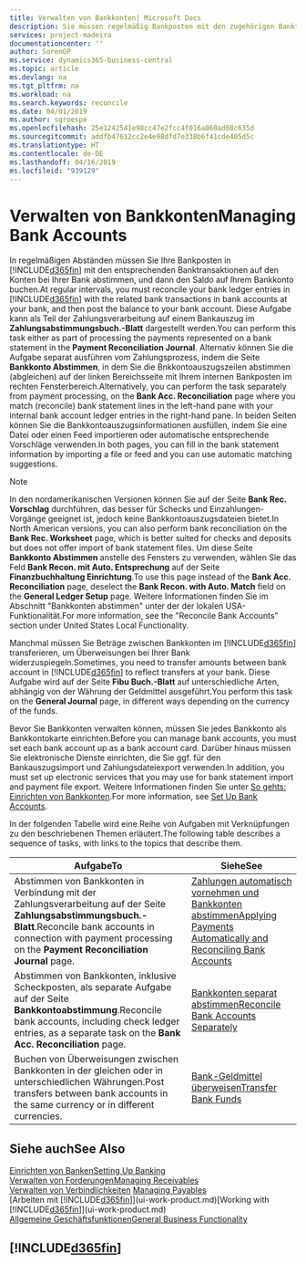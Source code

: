 ```yaml
---
title: Verwalten von Bankkonten| Microsoft Docs
description: Sie müssen regelmäßig Bankposten mit den zugehörigen Banktransaktionen in Ihren Bankkonten abstimmen.
services: project-madeira
documentationcenter: ''
author: SorenGP
ms.service: dynamics365-business-central
ms.topic: article
ms.devlang: na
ms.tgt_pltfrm: na
ms.workload: na
ms.search.keywords: reconcile
ms.date: 04/01/2019
ms.author: sgroespe
ms.openlocfilehash: 25e1242541e98cc47e2fcc4f016a860ad08c635d
ms.sourcegitcommit: addfb47612cc2e4e98dfd7e338b6f41cde405d5c
ms.translationtype: HT
ms.contentlocale: de-DE
ms.lasthandoff: 04/16/2019
ms.locfileid: "939129"
---
```

# <a name="managing-bank-accounts"></a><span data-ttu-id="8c9a5-103">Verwalten von Bankkonten</span><span class="sxs-lookup"><span data-stu-id="8c9a5-103">Managing Bank Accounts</span></span>
<span data-ttu-id="8c9a5-104">In regelmäßigen Abständen müssen Sie Ihre Bankposten in [!INCLUDE[d365fin](includes/d365fin_md.md)] mit den entsprechenden Banktransaktionen auf den Konten bei Ihrer Bank abstimmen, und dann den Saldo auf Ihrem Bankkonto buchen.</span><span class="sxs-lookup"><span data-stu-id="8c9a5-104">At regular intervals, you must reconcile your bank ledger entries in [!INCLUDE[d365fin](includes/d365fin_md.md)] with the related bank transactions in bank accounts at your bank, and then post the balance to your bank account.</span></span> <span data-ttu-id="8c9a5-105">Diese Aufgabe kann als Teil der Zahlungsverarbeitung auf einem Bankauszug im **Zahlungsabstimmungsbuch.-Blatt** dargestellt werden.</span><span class="sxs-lookup"><span data-stu-id="8c9a5-105">You can perform this task either as part of processing the payments represented on a bank statement in the **Payment Reconciliation Journal**.</span></span> <span data-ttu-id="8c9a5-106">Alternativ können Sie die Aufgabe separat ausführen vom Zahlungsprozess, indem die Seite **Bankkonto Abstimmen**, in dem Sie die Bnkkontoauszugszeilen abstimmen (abgleichen) auf der linken Bereichsseite mit Ihrem internen Bankposten im rechten Fensterbereich.</span><span class="sxs-lookup"><span data-stu-id="8c9a5-106">Alternatively, you can perform the task separately from payment processing, on the **Bank Acc. Reconciliation** page where you match (reconcile) bank statement lines in the left-hand pane with your internal bank account ledger entries in the right-hand pane.</span></span> <span data-ttu-id="8c9a5-107">In beiden Seiten können Sie die Bankkontoauszugsinformationen ausfüllen, indem Sie eine Datei oder einen Feed importieren oder automatische entsprechende Vorschläge verwenden.</span><span class="sxs-lookup"><span data-stu-id="8c9a5-107">In both pages, you can fill in the bank statement information by importing a file or feed and you can use automatic matching suggestions.</span></span>

> [!NOTE]  
> <span data-ttu-id="8c9a5-108">In den nordamerikanischen Versionen können Sie auf der Seite **Bank Rec. Vorschlag** durchführen, das besser für Schecks und Einzahlungen-Vorgänge geeignet ist, jedoch keine Bankkontoauszugsdateien bietet.</span><span class="sxs-lookup"><span data-stu-id="8c9a5-108">In North American versions, you can also perform bank reconciliation on the **Bank Rec. Worksheet** page, which is better suited for checks and deposits but does not offer import of bank statement files.</span></span> <span data-ttu-id="8c9a5-109">Um diese Seite **Bankkonto Abstimmen** anstelle des Fensters zu verwenden, wählen Sie das Feld **Bank Recon. mit Auto. Entsprechung** auf der Seite **Finanzbuchhaltung Einrichtung**.</span><span class="sxs-lookup"><span data-stu-id="8c9a5-109">To use this page instead of the **Bank Acc. Reconciliation** page, deselect the **Bank Recon. with Auto. Match** field on the **General Ledger Setup** page.</span></span> <span data-ttu-id="8c9a5-110">Weitere Informationen finden Sie im Abschnitt "Bankkonten abstimmen" unter der der lokalen USA-Funktionalität.</span><span class="sxs-lookup"><span data-stu-id="8c9a5-110">For more information, see the "Reconcile Bank Accounts" section under United States Local Functionality.</span></span>

<span data-ttu-id="8c9a5-111">Manchmal müssen Sie Beträge zwischen Bankkonten im [!INCLUDE[d365fin](includes/d365fin_md.md)] transferieren, um Überweisungen bei Ihrer Bank widerzuspiegeln.</span><span class="sxs-lookup"><span data-stu-id="8c9a5-111">Sometimes, you need to transfer amounts between bank account in [!INCLUDE[d365fin](includes/d365fin_md.md)] to reflect transfers at your bank.</span></span> <span data-ttu-id="8c9a5-112">Diese Aufgabe wird auf der Seite **Fibu Buch.-Blatt** auf unterschiedliche Arten, abhängig von der Währung der Geldmittel ausgeführt.</span><span class="sxs-lookup"><span data-stu-id="8c9a5-112">You perform this task on the **General Journal** page, in different ways depending on the currency of the funds.</span></span>

<span data-ttu-id="8c9a5-113">Bevor Sie Bankkonten verwalten können, müssen Sie jedes Bankkonto als Bankkontokarte einrichten.</span><span class="sxs-lookup"><span data-stu-id="8c9a5-113">Before you can manage bank accounts, you must set each bank account up as a bank account card.</span></span> <span data-ttu-id="8c9a5-114">Darüber hinaus müssen Sie elektronische Dienste einrichten, die Sie ggf. für den Bankauszugsimport und Zahlungsdateiexport verwenden.</span><span class="sxs-lookup"><span data-stu-id="8c9a5-114">In addition, you must set up electronic services that you may use for bank statement import and payment file export.</span></span> <span data-ttu-id="8c9a5-115">Weitere Informationen finden Sie unter [So gehts: Einrichten von Bankkonten](bank-setup-banking.md).</span><span class="sxs-lookup"><span data-stu-id="8c9a5-115">For more information, see [Set Up Bank Accounts](bank-setup-banking.md).</span></span>

<span data-ttu-id="8c9a5-116">In der folgenden Tabelle wird eine Reihe von Aufgaben mit Verknüpfungen zu den beschriebenen Themen erläutert.</span><span class="sxs-lookup"><span data-stu-id="8c9a5-116">The following table describes a sequence of tasks, with links to the topics that describe them.</span></span>

| <span data-ttu-id="8c9a5-117">Aufgabe</span><span class="sxs-lookup"><span data-stu-id="8c9a5-117">To</span></span> | <span data-ttu-id="8c9a5-118">Siehe</span><span class="sxs-lookup"><span data-stu-id="8c9a5-118">See</span></span> |
| --- | --- |
| <span data-ttu-id="8c9a5-119">Abstimmen von Bankkonten in Verbindung mit der Zahlungsverarbeitung auf der Seite **Zahlungsabstimmungsbuch.-Blatt**.</span><span class="sxs-lookup"><span data-stu-id="8c9a5-119">Reconcile bank accounts in connection with payment processing on the **Payment Reconciliation Journal** page.</span></span> |[<span data-ttu-id="8c9a5-120">Zahlungen automatisch vornehmen und Bankkonten abstimmen</span><span class="sxs-lookup"><span data-stu-id="8c9a5-120">Applying Payments Automatically and Reconciling Bank Accounts</span></span>](receivables-apply-payments-auto-reconcile-bank-accounts.md) |
| <span data-ttu-id="8c9a5-121">Abstimmen von Bankkonten, inklusive Scheckposten, als separate Aufgabe auf der Seite **Bankkontoabstimmung**.</span><span class="sxs-lookup"><span data-stu-id="8c9a5-121">Reconcile bank accounts, including check ledger entries, as a separate task on the **Bank Acc. Reconciliation** page.</span></span> |[<span data-ttu-id="8c9a5-122">Bankkonten separat abstimmen</span><span class="sxs-lookup"><span data-stu-id="8c9a5-122">Reconcile Bank Accounts Separately</span></span>](bank-how-reconcile-bank-accounts-separately.md) |
| <span data-ttu-id="8c9a5-123">Buchen von Überweisungen zwischen Bankkonten in der gleichen oder in unterschiedlichen Währungen.</span><span class="sxs-lookup"><span data-stu-id="8c9a5-123">Post transfers between bank accounts in the same currency or in different currencies.</span></span> |[<span data-ttu-id="8c9a5-124">Bank-Geldmittel überweisen</span><span class="sxs-lookup"><span data-stu-id="8c9a5-124">Transfer Bank Funds</span></span>](bank-how-transfer-bank-funds.md) |

## <a name="see-also"></a><span data-ttu-id="8c9a5-125">Siehe auch</span><span class="sxs-lookup"><span data-stu-id="8c9a5-125">See Also</span></span>
[<span data-ttu-id="8c9a5-126">Einrichten von Banken</span><span class="sxs-lookup"><span data-stu-id="8c9a5-126">Setting Up Banking</span></span>](bank-setup-banking.md)  
[<span data-ttu-id="8c9a5-127">Verwalten von Forderungen</span><span class="sxs-lookup"><span data-stu-id="8c9a5-127">Managing Receivables</span></span>](receivables-manage-receivables.md)  
<span data-ttu-id="8c9a5-128">[Verwalten von Verbindlichkeiten](payables-manage-payables.md)  </span><span class="sxs-lookup"><span data-stu-id="8c9a5-128">[Managing Payables](payables-manage-payables.md)  </span></span>  
<span data-ttu-id="8c9a5-129">[Arbeiten mit [!INCLUDE[d365fin](includes/d365fin_md.md)]](ui-work-product.md)</span><span class="sxs-lookup"><span data-stu-id="8c9a5-129">[Working with [!INCLUDE[d365fin](includes/d365fin_md.md)]](ui-work-product.md)</span></span>  
[<span data-ttu-id="8c9a5-130">Allgemeine Geschäftsfunktionen</span><span class="sxs-lookup"><span data-stu-id="8c9a5-130">General Business Functionality</span></span>](ui-across-business-areas.md)  

## [!INCLUDE[d365fin](includes/free_trial_md.md)]  
 

